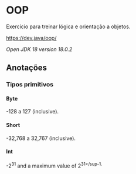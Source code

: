 # OOP
Exercício para treinar lógica e orientação a objetos.

<https://dev.java/oop/>

*Open JDK 18 version 18.0.2*

## Anotações
### Tipos primitivos
#### Byte
-128 a 127 (inclusive).
#### Short
-32,768 a 32,767 (inclusive).
#### Int
-2<sup>31</sup> and a maximum value of 2<sup>31</sup-1.
